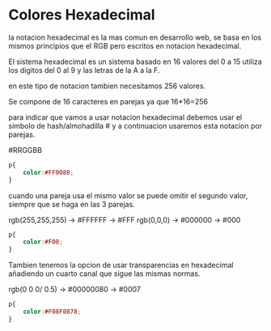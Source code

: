 # Colores Hexadecimal

la notacion hexadecimal es la mas comun en desarrollo web, se basa en los mismos principios que el RGB pero escritos en notacion hexadecimal.

El sistema hexadecimal es un sistema basado en 16 valores del 0 a 15 utiliza los digitos del 0 al 9 y las letras de la A a la F.

en este tipo de notacion tambien necesitamos 256 valores.

Se compone de 16 caracteres en parejas ya que 16*16=256

para indicar que vamos a usar notacion hexadecimal debemos usar el simbolo de hash/almohadilla # y a continuacion usaremos esta notacion por parejas.

\#RRGGBB

```css
p{
    color:#FF0088;
} 
```

cuando una pareja usa el mismo valor se puede omitir el segundo valor, siempre que se haga en las 3 parejas.

rgb(255,255,255) -> #FFFFFF -> #FFF 
rgb(0,0,0) -> #000000 -> #000

```css
p{
    color:#F08;
} 
```

Tambien tenemos la opcion de usar transparencias en hexadecimal añadiendo un cuarto canal que sigue las mismas normas.

rgb(0 0 0/ 0.5) -> #00000080 -> #0007

```css
p{
    color:#F08F0878;
} 
```
